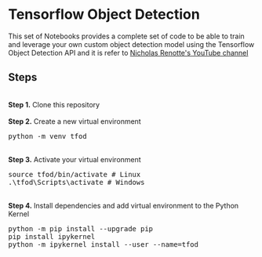 # Tensorflow Object Detection

This set of Notebooks provides a complete set of code to be able to train and leverage your own custom object detection model using the Tensorflow Object Detection API and it is refer to <a href="https://www.youtube.com/c/nicholasrenotte">Nicholas Renotte's YouTube channel</a>

## Steps

<br />
<b>Step 1.</b> Clone this repository
<br/><br/>
<b>Step 2.</b> Create a new virtual environment 
<pre>
python -m venv tfod
</pre> 
<br/>
<b>Step 3.</b> Activate your virtual environment
<pre>
source tfod/bin/activate # Linux
.\tfod\Scripts\activate # Windows 
</pre>
<br/>
<b>Step 4.</b> Install dependencies and add virtual environment to the Python Kernel
<pre>
python -m pip install --upgrade pip
pip install ipykernel
python -m ipykernel install --user --name=tfod
</pre>
<br/>
